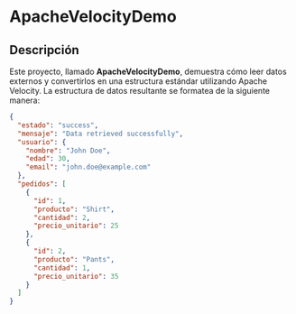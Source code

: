 # ApacheVelocityDemo

## Descripción

Este proyecto, llamado **ApacheVelocityDemo**, demuestra cómo leer datos externos y convertirlos en una estructura estándar utilizando Apache Velocity. La estructura de datos resultante se formatea de la siguiente manera:

```json
{
  "estado": "success",
  "mensaje": "Data retrieved successfully",
  "usuario": {
    "nombre": "John Doe",
    "edad": 30,
    "email": "john.doe@example.com"
  },
  "pedidos": [
    {
      "id": 1,
      "producto": "Shirt",
      "cantidad": 2,
      "precio_unitario": 25
    },
    {
      "id": 2,
      "producto": "Pants",
      "cantidad": 1,
      "precio_unitario": 35
    }
  ]
}
